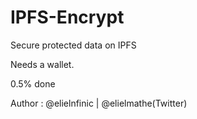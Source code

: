 # IPFS-Encrypt 

Secure protected data on IPFS 

Needs a wallet. 

0.5% done 

Author : @elielnfinic | @elielmathe(Twitter)